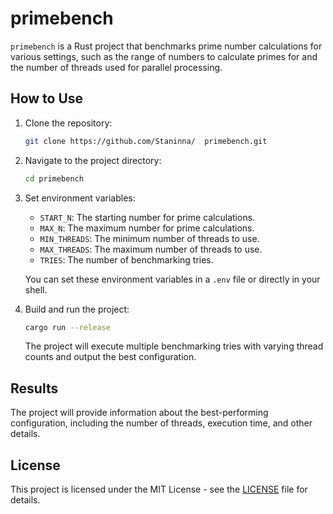 # primebench

`primebench` is a Rust project that benchmarks prime number calculations for various settings, such as the range of numbers to calculate primes for and the number of threads used for parallel processing.

## How to Use

1. Clone the repository:

    ```bash
    git clone https://github.com/Staninna/  primebench.git
    ```

2. Navigate to the project directory:

    ```bash
    cd primebench
    ```

3. Set environment variables:

    - `START_N`: The starting number for prime  calculations.
    - `MAX_N`: The maximum number for prime calculations.
    - `MIN_THREADS`: The minimum number of threads to use.
    - `MAX_THREADS`: The maximum number of threads to use.
    - `TRIES`: The number of benchmarking tries.

    You can set these environment variables in a `.env` file or directly in your shell.

4. Build and run the project:

    ```bash
    cargo run --release
    ```

    The project will execute multiple benchmarking  tries with varying thread counts and output the  best configuration.

## Results

The project will provide information about the best-performing configuration, including the number of threads, execution time, and other details.

## License

This project is licensed under the MIT License - see the [LICENSE](LICENSE) file for details.
